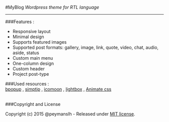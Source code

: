 
#MyBlog
*Wordpress theme for RTL language*
<br>
<hr>


###Features :

* Responsive layout
* Minimal design
* Supports featured images
* Supported post formats: gallery, image, link, quote, video, chat, audio, aside, status
* Custom main menu
* One-column design
* Custom header
* Project post-type

###Used resources :  
[bpopup](http://dinbror.dk/bpopup/)
,
[simptip](http://arashm.net/lab/simptip/)
,
[icomoon](https://icomoon.io/)
,
[lightbox](http://lokeshdhakar.com/projects/lightbox2/)
,
[Animate css](https://github.com/daneden/animate.css)

<br>
###Copyright and License

Copyright (c) 2015 @peymanslh - Released under [MIT license](https://github.com/peymanslh/MyBlog/blob/master/LICENSE).

